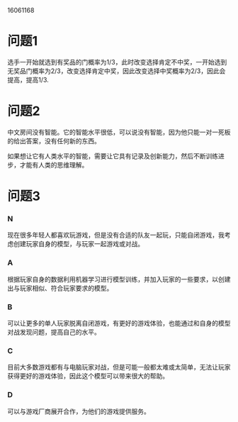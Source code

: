 16061168

# 问题1

选手一开始就选到有奖品的门概率为1/3，此时改变选择肯定不中奖，一开始选到无奖品门概率为2/3，改变选择肯定中奖，因此改变选择中奖概率为2/3，因此会提高，提高1/3.

# 问题2

中文房间没有智能。它的智能水平很低，可以说没有智能，因为他只能一对一死板的给出答案，没有任何新的东西。

如果想让它有人类水平的智能，需要让它具有记录及创新能力，然后不断训练进步，才能有人类的思维理解。

# 问题3

### N

现在很多年轻人都喜欢玩游戏，但是没有合适的队友一起玩，只能自闭游戏，我考虑创建玩家自身的模型，与玩家一起游戏或对战。

### A

根据玩家自身的数据利用机器学习进行模型训练，并加入玩家的一些要求，以创建出与玩家相似、符合玩家要求的模型。

### B

可以让更多的单人玩家脱离自闭游戏，有更好的游戏体验，也能通过和自身的模型对战发现问题，提高自己的水平。

### C

目前大多数游戏都有与电脑玩家对战，但是可能一般都太难或太简单，无法让玩家获得更好的游戏体验，因此这个模型可以带来很大的帮助。

### D

可以与游戏厂商展开合作，为他们的游戏提供服务。

